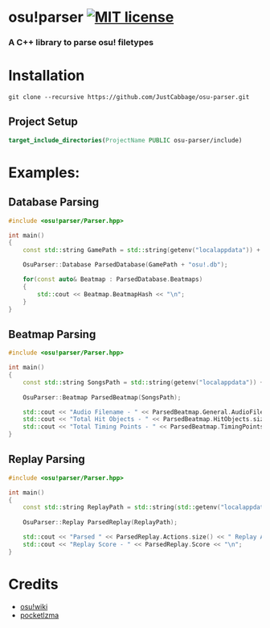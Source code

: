 # osu!parser [![MIT license](https://img.shields.io/badge/License-MIT-blue.svg)](https://lbesson.mit-license.org/)

### A C++ library to parse osu! filetypes

# Installation
```
git clone --recursive https://github.com/JustCabbage/osu-parser.git
```
## Project Setup
```CMake
target_include_directories(ProjectName PUBLIC osu-parser/include)
```
# Examples:

## Database Parsing
```c++
#include <osu!parser/Parser.hpp>

int main()
{
    const std::string GamePath = std::string(getenv("localappdata")) + "\\osu!\\";

    OsuParser::Database ParsedDatabase(GamePath + "osu!.db");

    for(const auto& Beatmap : ParsedDatabase.Beatmaps)
    {
        std::cout << Beatmap.BeatmapHash << "\n";
    }
}
```

## Beatmap Parsing
```c++
#include <osu!parser/Parser.hpp>

int main()
{
    const std::string SongsPath = std::string(getenv("localappdata")) + "\\osu!\\Songs\\RandomBeatmap\\Beatmap.osu";
    
    OsuParser::Beatmap ParsedBeatmap(SongsPath);

    std::cout << "Audio Filename - " << ParsedBeatmap.General.AudioFilename << "\n";
    std::cout << "Total Hit Objects - " << ParsedBeatmap.HitObjects.size() << "\n";
    std::cout << "Total Timing Points - " << ParsedBeatmap.TimingPoints.size() << "\n";
}
```

## Replay Parsing
```c++
#include <osu!parser/Parser.hpp>

int main()
{
    const std::string ReplayPath = std::string(std::getenv("localappdata")) + "\\osu!\\Replays\\MyReplay.osr";
    
    OsuParser::Replay ParsedReplay(ReplayPath);

    std::cout << "Parsed " << ParsedReplay.Actions.size() << " Replay Actions\n";
    std::cout << "Replay Score - " << ParsedReplay.Score << "\n";
}
```

# Credits
- [osu!wiki](https://github.com/ppy/osu/wiki/)
- [pocketlzma](https://github.com/SSBMTonberry/pocketlzma)